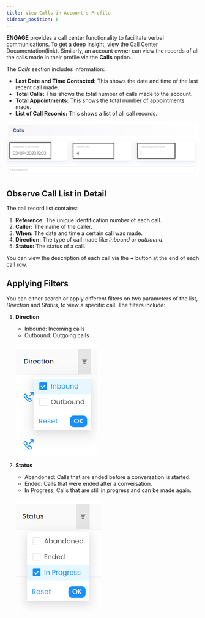 ```yaml
---
title: View Calls in Account's Profile
sidebar_position: 6
---
```


**ENGAGE** provides a call center functionality to facilitate verbal communications. To get a deep insight, view the Call Center Documentation(link). Similarly, an account owner can view the records of all the calls made in their profile via the **Calls** option.

The *Calls* section includes information:

- **Last Date and Time Contacted:** This shows the date and time of the last recent call made.
- **Total Calls:** This shows the total number of calls made to the account. 
- **Total Appointments:** This shows the total number of appointments made. 
- **List of Call Records:** This shows a list of all call records.

![Calls Upper Section](./calls-upper-section.png)

## Observe Call List in Detail

The call record list contains:

1. **Reference:** The unique identification number of each call.
2. **Caller:** The name of the caller.
3. **When:** The date and time a certain call was made.
4. **Direction:** The type of call made like *inbound* or *outbound*. 
5. **Status:** The status of a call.

You can view the description of each call via the **+** button at the end of each call row.

## Applying Filters 

You can either search or apply different filters on two parameters of the list, *Direction* and *Status*, to view a specific call. The filters include:

1. **Direction**
    - Inbound: Incoming calls
    - Outbound: Outgoing calls

    ![Calls Direction Filter](./direction-filter.png)

2. **Status**
    - Abandoned: Calls that are ended before a conversation is started.
    - Ended: Calls that were ended after a conversation. 
    - In Progress: Calls that are still in progress and can be made again.
    
    ![Calls Status Filter](./status-filter.png)




